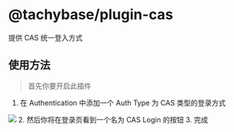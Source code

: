 # @tachybase/plugin-cas

提供 CAS 统一登入方式

## 使用方法

> 首先你要开启此插件

1. 在 Authentication 中添加一个 Auth Type 为 CAS 类型的登录方式
<img src="https://github.com/nocobase/nocobase/assets/29533304/a9dd6965-afce-4ff3-85d8-ff0c1baa7298">
2. 然后你将在登录页看到一个名为 CAS Login 的按钮
3. 完成
